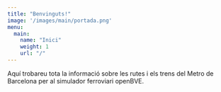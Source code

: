 ```yaml
---
title: "Benvinguts!"
image: '/images/main/portada.png'
menu:
  main:
    name: "Inici"
    weight: 1
    url: "/"
---
```

Aquí trobareu tota la informació sobre les rutes i els trens del Metro de Barcelona per al simulador ferroviari openBVE.
